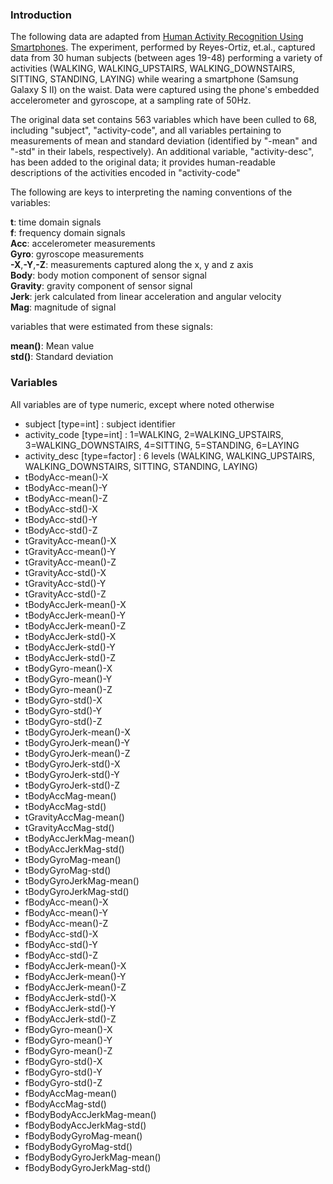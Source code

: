 ### Introduction
The following data are adapted from [Human Activity Recognition Using Smartphones](http://archive.ics.uci.edu/ml/datasets/Human+Activity+Recognition+Using+Smartphones).  The experiment, performed by Reyes-Ortiz, et.al., captured data from 30 human subjects (between ages 19-48) performing a variety of activities (WALKING, WALKING_UPSTAIRS, WALKING_DOWNSTAIRS, SITTING, STANDING, LAYING) while wearing a smartphone (Samsung Galaxy S II) on the waist. Data were captured using the phone's embedded accelerometer and gyroscope, at a sampling rate of 50Hz.

The original data set contains 563 variables which have been culled to 68, including "subject", "activity-code", and all variables pertaining to measurements of mean and standard deviation (identified by "-mean" and "-std" in their labels, respectively). An additional variable, "activity-desc", has been added to the original data; it provides human-readable descriptions of the activities encoded in "activity-code"

The following are keys to interpreting the naming conventions of the variables:

**t**: time domain signals      
**f**: frequency domain signals    
**Acc**: accelerometer measurements  
**Gyro**: gyroscope measurements  
**-X**,**-Y**,**-Z**: measurements captured along the x, y and z axis  
**Body**: body motion component of sensor signal  
**Gravity**: gravity component of sensor signal  
**Jerk**: jerk calculated from linear acceleration and angular velocity  
**Mag**: magnitude of signal  

variables that were estimated from these signals:  

**mean()**: Mean value  
**std()**: Standard deviation  

### Variables
All variables are of type numeric, except where noted otherwise

* subject           [type=int] : subject identifier
* activity_code     [type=int] : 1=WALKING, 2=WALKING_UPSTAIRS, 3=WALKING_DOWNSTAIRS, 4=SITTING, 5=STANDING, 6=LAYING 
* activity_desc     [type=factor] : 6 levels (WALKING, WALKING_UPSTAIRS, WALKING_DOWNSTAIRS, SITTING, STANDING, LAYING)
* tBodyAcc-mean()-X
* tBodyAcc-mean()-Y
* tBodyAcc-mean()-Z
* tBodyAcc-std()-X
* tBodyAcc-std()-Y
* tBodyAcc-std()-Z
* tGravityAcc-mean()-X
* tGravityAcc-mean()-Y
* tGravityAcc-mean()-Z
* tGravityAcc-std()-X
* tGravityAcc-std()-Y
* tGravityAcc-std()-Z
* tBodyAccJerk-mean()-X
* tBodyAccJerk-mean()-Y
* tBodyAccJerk-mean()-Z
* tBodyAccJerk-std()-X
* tBodyAccJerk-std()-Y
* tBodyAccJerk-std()-Z
* tBodyGyro-mean()-X
* tBodyGyro-mean()-Y
* tBodyGyro-mean()-Z
* tBodyGyro-std()-X
* tBodyGyro-std()-Y
* tBodyGyro-std()-Z
* tBodyGyroJerk-mean()-X
* tBodyGyroJerk-mean()-Y
* tBodyGyroJerk-mean()-Z
* tBodyGyroJerk-std()-X
* tBodyGyroJerk-std()-Y
* tBodyGyroJerk-std()-Z
* tBodyAccMag-mean()
* tBodyAccMag-std()
* tGravityAccMag-mean()
* tGravityAccMag-std()
* tBodyAccJerkMag-mean()
* tBodyAccJerkMag-std()
* tBodyGyroMag-mean()
* tBodyGyroMag-std()
* tBodyGyroJerkMag-mean()
* tBodyGyroJerkMag-std()
* fBodyAcc-mean()-X
* fBodyAcc-mean()-Y
* fBodyAcc-mean()-Z
* fBodyAcc-std()-X
* fBodyAcc-std()-Y
* fBodyAcc-std()-Z
* fBodyAccJerk-mean()-X
* fBodyAccJerk-mean()-Y
* fBodyAccJerk-mean()-Z
* fBodyAccJerk-std()-X
* fBodyAccJerk-std()-Y
* fBodyAccJerk-std()-Z
* fBodyGyro-mean()-X
* fBodyGyro-mean()-Y
* fBodyGyro-mean()-Z
* fBodyGyro-std()-X
* fBodyGyro-std()-Y
* fBodyGyro-std()-Z
* fBodyAccMag-mean()
* fBodyAccMag-std()
* fBodyBodyAccJerkMag-mean()
* fBodyBodyAccJerkMag-std()
* fBodyBodyGyroMag-mean()
* fBodyBodyGyroMag-std()
* fBodyBodyGyroJerkMag-mean()
* fBodyBodyGyroJerkMag-std()
